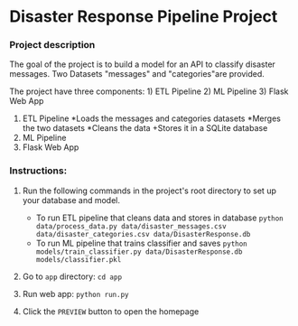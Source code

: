
# Disaster Response Pipeline Project

### Project description

The goal of the project is to build a model for an API to classify disaster messages. Two Datasets "messages" and "categories"are provided. 

The project have three components: 1) ETL Pipeline 2) ML Pipeline 3) Flask Web App 

1. ETL Pipeline
    *Loads the messages and categories datasets
    *Merges the two datasets
    *Cleans the data
    +Stores it in a SQLite database
2. ML Pipeline
3. Flask Web App
   
   

### Instructions:
1. Run the following commands in the project's root directory to set up your database and model.

    - To run ETL pipeline that cleans data and stores in database
        `python data/process_data.py data/disaster_messages.csv data/disaster_categories.csv data/DisasterResponse.db`
    - To run ML pipeline that trains classifier and saves
        `python models/train_classifier.py data/DisasterResponse.db models/classifier.pkl`

2. Go to `app` directory: `cd app`

3. Run web app: `python run.py`

4. Click the `PREVIEW` button to open the homepage
